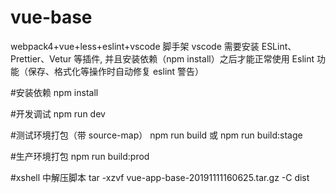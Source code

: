 # vue-base

webpack4+vue+less+eslint+vscode 脚手架
vscode 需要安装 ESLint、Prettier、Vetur 等插件, 并且安装依赖（npm install）之后才能正常使用 Eslint 功能（保存、格式化等操作时自动修复 eslint 警告）

#安装依赖
npm install

#开发调试
npm run dev

#测试环境打包（带 source-map）
npm run build 或 npm run build:stage

#生产环境打包
npm run build:prod

#xshell 中解压脚本
tar -xzvf vue-app-base-20191111160625.tar.gz -C dist

